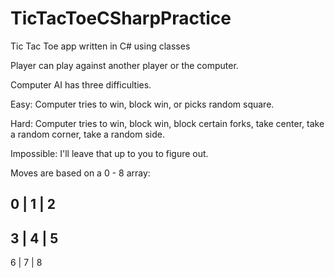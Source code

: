# TicTacToeCSharpPractice
Tic Tac Toe app written in C# using classes

Player can play against another player or the computer.

Computer AI has three difficulties.


Easy: Computer tries to win, block win, or picks random square.

Hard: Computer tries to win, block win, block certain forks, take center,
      take a random corner, take a random side.
	  
Impossible: I'll leave that up to you to figure out.


Moves are based on a 0 - 8 array:

 0 | 1 | 2 
 ---------
 3 | 4 | 5
 ---------
 6 | 7 | 8
